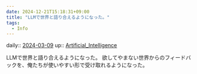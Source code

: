 ```yaml
---
date: 2024-12-21T15:18:31+09:00
title: "LLMで世界と語り合えるようになった。"
tags:
  - Info
---
```


daily:: [2024-03-09](/Daily_Note/2024-03-09.md)
up:: [Artificial_Intelligence](../Bar/Novel/Topics/Artificial_Intelligence.md)

LLMで世界と語り合えるようになった。
欲してやまない世界からのフィードバックを、俺たちが使いやすい形で受け取れるようになった。